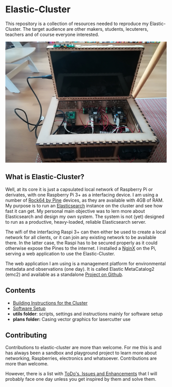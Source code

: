 # Elastic-Cluster

This repository is a collection of resources needed to reproduce my Elastic-Cluster. 
The target audience are other makers, students, lecuterers, teachers and of course everyone interested.

![](img/assembled.jpg)

## What is Elastic-Cluster?

Well, at its core it is just a capsulated local network of Raspberry Pi or derivates, with one 
Raspberry Pi 3+ as a interfacing device. I am using a number of [Rock64 by Pine](https://www.pine64.org/?product=rock64-media-board-computer)
devices, as they are available with 4GB of RAM. My purpose is to run an 
[Elasticsearch](https:/elastic.io/products/elasticsearch) instance on the cluster and see how fast it can get.
My personal main objective was to lern more about Elasticsearch and design my own system. 
The system is not (yet) designed to run as a productive, heavy-loaded, reliable Elasticsearch server.<br>

The wifi of the interfacing Raspi 3+ can then either be used to create a local network for all clients, or it can join any existing network to be available there. In the latter case, the Raspi has to be secured properly as it could otherwise expose the Pines to the internet. I installed a [NginX](https://www.nginx.com/) on the Pi, serving a web application to use the Elastic-Cluster. 

The web application I am using is a management platform for environmental metadata and observations (one day). It is called Elastic MetaCatalog2 (emc2) and available as a standalone [Project on Github](https://github.com/mmaelicke/emc2).

## Contents

* [Building Instructions for the Cluster](instructions.md)
* [Software Setup](software.md)
* **utils folder**: scripts, settings and instructions mainly for software setup
* **plans folder:** Casing vector graphics for lasercutter use

## Contributing

Contributions to elastic-cluster are more than welcome. For me this is and has always been a sandbox and playground project to learn more about networking, Raspberries, electronics and whatsoever. Contributions are more than welcome. 

However, there is a list with [ToDo's, Issues and Enhancements](https://github.com/mmaelicke/elastic-cluster/issues) that I will probably face one day unless you get inspired by them and solve them.


